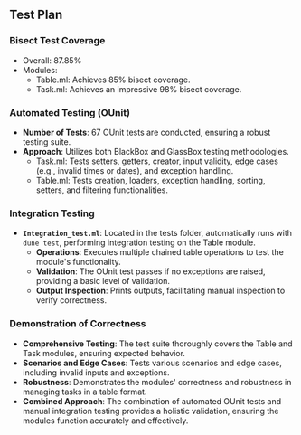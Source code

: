 ## Test Plan

### Bisect Test Coverage
- Overall: 87.85%
- Modules:
  - Table.ml: Achieves 85% bisect coverage.
  - Task.ml: Achieves an impressive 98% bisect coverage.

### Automated Testing (OUnit)
- **Number of Tests**: 67 OUnit tests are conducted, ensuring a robust testing suite.
- **Approach**: Utilizes both BlackBox and GlassBox testing methodologies.
  - Task.ml: Tests setters, getters, creator, input validity, edge cases (e.g., invalid times or dates), and exception handling.
  - Table.ml: Tests creation, loaders, exception handling, sorting, setters, and filtering functionalities.

### Integration Testing
- **`Integration_test.ml`**: Located in the tests folder, automatically runs with `dune test`, performing integration testing on the Table module.
  - **Operations**: Executes multiple chained table operations to test the module's functionality.
  - **Validation**: The OUnit test passes if no exceptions are raised, providing a basic level of validation.
  - **Output Inspection**: Prints outputs, facilitating manual inspection to verify correctness.

### Demonstration of Correctness
- **Comprehensive Testing**: The test suite thoroughly covers the Table and Task modules, ensuring expected behavior.
- **Scenarios and Edge Cases**: Tests various scenarios and edge cases, including invalid inputs and exceptions.
- **Robustness**: Demonstrates the modules' correctness and robustness in managing tasks in a table format.
- **Combined Approach**: The combination of automated OUnit tests and manual integration testing provides a holistic validation, ensuring the modules function accurately and effectively.